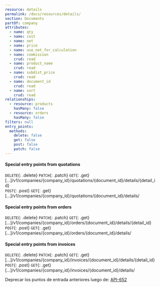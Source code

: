 ```yaml
---
resource: details
permalink: /docs/resources/details/
section: Documents
partOf: company
attributes:
  - name: qty
  - name: cost
  - name: net
  - name: price
  - name: use_net_for_calculation
  - name: commission
    crud: read
  - name: product_name
    crud: read
  - name: subdist_price
    crud: read
  - name: document_id
    crud: read
  - name: sort
    crud: read
relationships:
  - resource: products
    hasMany: false
  - resource: orders
    hasMany: false
filters: null
entry_points:
  methods:
    delete: false
    get: false
    post: false
    patch: false
---
```


#### Special entry points from quotations

`DELETE`{: .delete} `PATCH`{: .patch} `GET`{: .get} [...]/v1/companies/{company_id}/quotations/{document_id}/details/{detail_id}  
`POST`{: .post} `GET`{: .get} [...]/v1/companies/{company_id}/quotations/{document_id}/details/
#### Special entry points from orders

`DELETE`{: .delete} `PATCH`{: .patch} `GET`{: .get} [...]/v1/companies/{company_id}/orders/{document_id}/details/{detail_id}  
`POST`{: .post} `GET`{: .get} [...]/v1/companies/{company_id}/orders/{document_id}/details/
#### Special entry points from invoices

`DELETE`{: .delete} `PATCH`{: .patch} `GET`{: .get} [...]/v1/companies/{company_id}/invoices/{document_id}/details/{detail_id}  
`POST`{: .post} `GET`{: .get} [...]/v1/companies/{company_id}/invoices/{document_id}/details/

Deprecar los puntos de entrada anteriores luego de:
[API-652](https://reyesoft.atlassian.net/browse/API-652)
